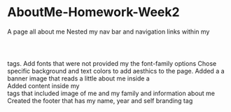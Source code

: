 # AboutMe-Homework-Week2
A page all about me
Nested my nav bar and navigation links within my <header></header> tags.
Add fonts that were not provided my the font-family options
Chose specific background and text colors to add aesthics to the page.
Added a a banner image that reads a little about me inside a <div></div>
Added content inside my <section></section> tags that included image of me and my family and information about me
Created the footer that has my name, year and self branding tag